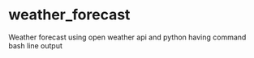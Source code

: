 # weather_forecast
Weather forecast using open weather api and python having command bash line output
